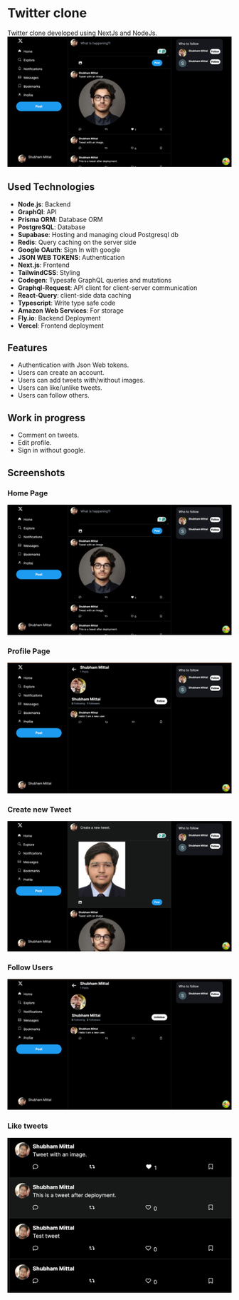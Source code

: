 # Twitter clone

Twitter clone developed using NextJs and NodeJs.
![Twitter Clone Home Page](./images/Home%20Page.png)

## Used Technologies
- **Node.js**: Backend
- **GraphQl**: API
- **Prisma ORM**: Database ORM
- **PostgreSQL**: Database
- **Supabase**: Hosting and managing cloud Postgresql db
- **Redis**: Query caching on the server side
- **Google OAuth**: Sign In with google
- **JSON WEB TOKENS**: Authentication
- **Next.js**: Frontend
- **TailwindCSS**: Styling
- **Codegen**: Typesafe GraphQL queries and mutations
- **Graphql-Request**: API client for client-server communication
- **React-Query**: client-side data caching
- **Typescript**: Write type safe code
- **Amazon Web Services**: For storage
- **Fly.io**: Backend Deployment
- **Vercel**: Frontend deployment

## Features
- Authentication with Json Web tokens.
- Users can create an account.
- Users can add tweets with/without images.
- Users can like/unlike tweets.
- Users can follow others.

## Work in progress
- Comment on tweets.
- Edit profile.
- Sign in without google.

## Screenshots

### Home Page
![Twitter Clone Home Page](./images/Home%20Page.png)

### Profile Page
![Twitter Clone Home Page](./images/Profile.png)

### Create new Tweet
![Twitter Clone Home Page](./images/Create%20new%20tweet.png)

### Follow Users
![Twitter Clone Home Page](./images/Follow%20Users.png)


### Like tweets
![Twitter Clone Home Page](./images/Like%20or%20unlike%20tweets.png)